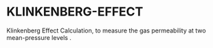 # KLINKENBERG-EFFECT
Klinkenberg Effect Calculation, to measure the gas permeability at two mean-pressure levels .

